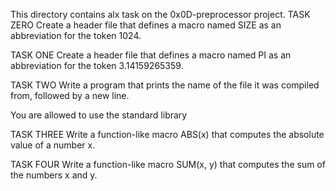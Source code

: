 This directory contains alx task on the 0x0D-preprocessor project.
TASK ZERO
Create a header file that defines a macro named SIZE as an abbreviation for the token 1024.

TASK ONE 
Create a header file that defines a macro named PI as an abbreviation for the token 3.14159265359.

TASK TWO
Write a program that prints the name of the file it was compiled from, followed by a new line.

You are allowed to use the standard library

TASK THREE
Write a function-like macro ABS(x) that computes the absolute value of a number x.

TASK FOUR
Write a function-like macro SUM(x, y) that computes the sum of the numbers x and y.
